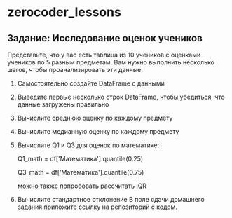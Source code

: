 # zerocoder_lessons
## Задание: Исследование оценок учеников

Представьте, что у вас есть таблица из 10 учеников с оценками учеников по 5 разным предметам. Вам нужно выполнить несколько шагов, чтобы проанализировать эти данные:

1. Самостоятельно создайте DataFrame с данными

2. Выведите первые несколько строк DataFrame, чтобы убедиться, что данные загружены правильно

3. Вычислите среднюю оценку по каждому предмету

4. Вычислите медианную оценку по каждому предмету

5. Вычислите Q1 и Q3 для оценок по математике:

    Q1_math = df['Математика'].quantile(0.25)

    Q3_math = df['Математика'].quantile(0.75)

    можно также попробовать рассчитать IQR
6. Вычислите стандартное отклонение
В поле сдачи домашнего задания приложите ссылку на репозиторий с кодом.